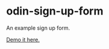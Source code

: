 # odin-sign-up-form
An example sign up form.

[Demo it here.](https://jamahlboykin.github.io/odin-sign-up-form/)